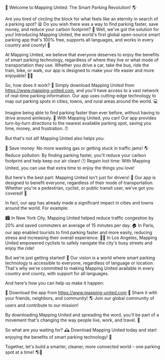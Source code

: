🚀 Welcome to Mapping United: The Smart Parking Revolution! 🌎

Are you tired of circling the block for what feels like an eternity in search of a parking spot? 😩 Do you wish there was a way to find parking faster, save money, and reduce your carbon footprint? 💚 Well, we've got the solution for you! Introducing Mapping United, the world's first global open-source smart parking app that's 100% free, supports all languages, and works in every country and county! 🌟

At Mapping United, we believe that everyone deserves to enjoy the benefits of smart parking technology, regardless of where they live or what mode of transportation they use. Whether you drive a car, take the bus, ride the train, bike, or walk, our app is designed to make your life easier and more enjoyable! 🚶‍♀️

So, how does it work? 🤔 Simply download Mapping United from https://www.mapping-united.com, and you'll have access to a vast network of real-time parking information. Our app uses cutting-edge technology to map out parking spots in cities, towns, and rural areas around the world. 💻

Imagine being able to find parking faster than ever before, without having to drive around aimlessly. 🚗 With Mapping United, you can! Our app provides turn-by-turn directions to the nearest available parking spot, saving you time, money, and frustration. ⏰

But that's not all! Mapping United also helps you:

💸 Save money: No more wasting gas or getting stuck in traffic jams!
🌎 Reduce pollution: By finding parking faster, you'll reduce your carbon footprint and help keep our air clean!
🕒 Regain lost time: With Mapping United, you can use that extra time to enjoy the things you love!

But here's the best part: Mapping United isn't just for drivers! 🚗 Our app is designed to benefit everyone, regardless of their mode of transportation. Whether you're a pedestrian, cyclist, or public transit user, we've got you covered! 🚌

In fact, our app has already made a significant impact in cities and towns around the world. For example:

🏙️ In New York City, Mapping United helped reduce traffic congestion by 20% and saved commuters an average of 15 minutes per day.
🏠 In Paris, our app enabled tourists to find parking faster and more easily, reducing stress and increasing their overall experience.
🚶‍♂️ In Los Angeles, Mapping United empowered cyclists to safely navigate the city's busy streets and enjoy the ride!

But we're just getting started! 🚀 Our vision is a world where smart parking technology is accessible to everyone, regardless of language or location. That's why we're committed to making Mapping United available in every country and county, with support for all languages.

And here's how you can help us make it happen:

📲 Download the app from https://www.mapping-united.com
💬 Share it with your friends, neighbors, and community!
🌎 Join our global community of users and contribute to our mission!

By downloading Mapping United and spreading the word, you'll be part of a movement that's changing the way people live, work, and travel. 🌟

So what are you waiting for? 🕰️ Download Mapping United today and start enjoying the benefits of smart parking technology! 💪

Together, let's build a smarter, cleaner, more connected world – one parking spot at a time! 🌎💖